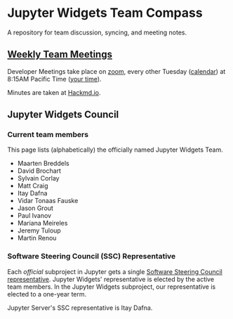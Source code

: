 # Jupyter Widgets Team Compass

A repository for team discussion, syncing, and meeting notes.

## [Weekly Team Meetings](https://github.com/jupyter-widgets/team-compass/issues/19#issuecomment-1598144448)

Developer Meetings take place on [zoom](https://zoom.us/my/jovyan?pwd=c0JZTHlNdS9Sek9vdzR3aTJ4SzFTQT09), every other Tuesday ([calendar](https://jupyter.org/community#calendar)) at 8:15AM Pacific Time ([your time](https://www.thetimezoneconverter.com/?t=8%3A30%20am&tz=San%20Francisco)).

Minutes are taken at [Hackmd.io](https://hackmd.io/5XWHyOoLTRqyXzEHsVmxXg).

## Jupyter Widgets Council

### Current team members

This page lists (alphabetically) the officially named Jupyter Widgets Team.

- Maarten Breddels
- David Brochart
- Sylvain Corlay
- Matt Craig
- Itay Dafna
- Vidar Tonaas Fauske
- Jason Grout
- Paul Ivanov
- Mariana Meireles
- Jeremy Tuloup
- Martin Renou

### Software Steering Council (SSC) Representative

Each *official* subproject in Jupyter gets a single [Software Steering Council representative](https://jupyter.org/governance/software_steering_council.html#software-steering-council). Jupyter Widgets' representative is elected by the active team members. In the Jupyter Widgets subproject, our representative is elected to a one-year term.

Jupyter Server's SSC representative is Itay Dafna.

